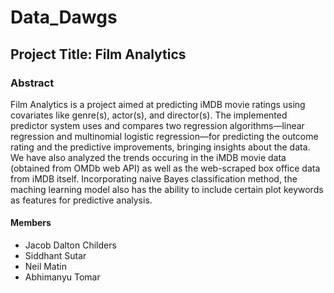 # Data_Dawgs

## Project Title: Film Analytics

### Abstract
Film Analytics is a project aimed at predicting iMDB movie ratings using covariates like genre(s), actor(s), and director(s). The implemented predictor system uses and compares two regression algorithms—linear regression and multinomial logistic regression—for predicting the outcome rating and the predictive improvements, bringing insights about the data. We have also analyzed the trends occuring in the iMDB movie data (obtained from OMDb web API) as well as the web-scraped box office data from iMDB itself. Incorporating naive Bayes classification method, the maching learning model also has the ability to include certain plot keywords as features for predictive analysis.

#### Members
* Jacob Dalton Childers
* Siddhant Sutar
* Neil Matin
* Abhimanyu Tomar